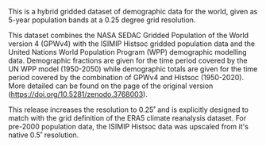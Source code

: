 This is a hybrid gridded dataset of demographic data for the world, given as 5-year population bands at a 0.25 degree grid resolution.

This dataset combines the NASA SEDAC Gridded Population of the World version 4 (GPWv4) with the ISIMIP Histsoc gridded population data and the United Nations World Population Program (WPP) demographic modelling data. Demographic fractions are given for the time period covered by the UN WPP model (1950-2050) while demographic totals are given for the time period covered by the combination of GPWv4 and Histsoc (1950-2020). More detailed can be found on the page of the original version (https://doi.org/10.5281/zenodo.3768003).

This release increases the resolution to 0.25˚ and is explicitly designed to match with the grid definition of the ERA5 climate reanalysis dataset. For pre-2000 population data, the ISIMIP Histsoc data was upscaled from it's native 0.5˚ resolution.